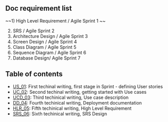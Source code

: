 ## Doc requirement list
~~1) High Level Requirement /
  Agile Sprint 1 ~~   
  
2) SRS /
  Agile Sprint 2   
3) Architecture Design /
  Agile Sprint 3  
4) Screen Design /
  Agile Sprint 4   
5) Class Diagram /
  Agile Sprint 5  
6) Sequence Diagram /
  Agile Sprint 6   
7) Database Design/
  Agile Sprint 7
  
## Table of contents
* [US_01](US_01.pdf): First techinal writing, first stage in Sprint - defining User stories
* [UC_02](UC_02.pdf): Second techinal writing, getting started with Use cases
* [UCD_03](UCD_03.pdf): Third techinical writing, Use case description
* [DD_04](): Fourth techinical writing, Deployment documentation
* [HLR_05](HLR_05.pdf): Fifth techinical writing, High Level Requirement
* [SRS_06](): Sixth techinical writing, SRS Design
